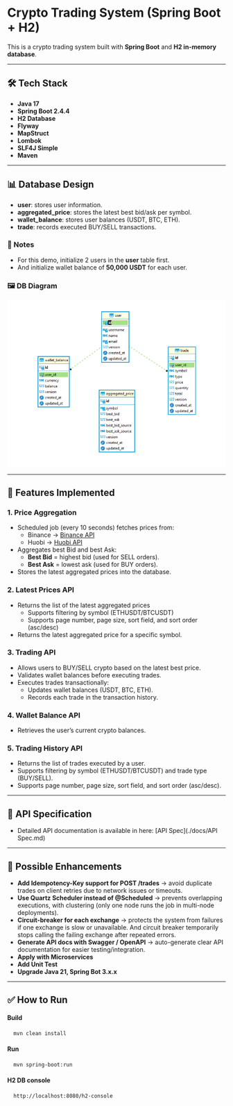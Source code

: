 # Crypto Trading System (Spring Boot + H2)

This is a crypto trading system built with **Spring Boot** and **H2 in-memory database**.  

---
## 🛠️ Tech Stack

- **Java 17**
- **Spring Boot 2.4.4**
- **H2 Database**
- **Flyway**
- **MapStruct**
- **Lombok**
- **SLF4J Simple**
- **Maven**

---
## 📊 Database Design

- **user**: stores user information.
- **aggregated_price**: stores the latest best bid/ask per symbol.
- **wallet_balance**: stores user balances (USDT, BTC, ETH).
- **trade**: records executed BUY/SELL transactions.

### 📝 Notes
- For this demo, initialize 2 users in the **user** table first.
- And initialize wallet balance of **50,000 USDT** for each user.

### 🖼️ DB Diagram
![Database Diagram](/docs/DB%20diagram.PNG)

---
## 🚀 Features Implemented

### 1. Price Aggregation
- Scheduled job (every 10 seconds) fetches prices from:
    - Binance → [Binance API](https://api.binance.com/api/v3/ticker/bookTicker)
    - Huobi → [Huobi API](https://api.huobi.pro/market/tickers)
- Aggregates best Bid and best Ask:
    - **Best Bid** = highest bid (used for SELL orders).
    - **Best Ask** = lowest ask (used for BUY orders).
- Stores the latest aggregated prices into the database.

### 2. Latest Prices API
- Returns the list of the latest aggregated prices
  - Supports filtering by symbol (ETHUSDT/BTCUSDT)
  - Supports page number, page size, sort field, and sort order (asc/desc)
- Returns the latest aggregated price for a specific symbol.

### 3. Trading API
- Allows users to BUY/SELL crypto based on the latest best price.
- Validates wallet balances before executing trades.
- Executes trades transactionally:
    - Updates wallet balances (USDT, BTC, ETH).
    - Records each trade in the transaction history.

### 4. Wallet Balance API
- Retrieves the user’s current crypto balances.

### 5. Trading History API
- Returns the list of trades executed by a user.
- Supports filtering by symbol (ETHUSDT/BTCUSDT) and trade type (BUY/SELL).
- Supports page number, page size, sort field, and sort order (asc/desc).

---
## 📖 API Specification
- Detailed API documentation is available in here: [API Spec](./docs/API Spec.md)

---
## 🔮 Possible Enhancements

- **Add Idempotency-Key support for POST /trades** → avoid duplicate trades on client retries due to network issues or timeouts.
- **Use Quartz Scheduler instead of @Scheduled** → prevents overlapping executions, with clustering (only one node runs the job in multi-node deployments).
- **Circuit-breaker for each exchange** → protects the system from failures if one exchange is slow or unavailable. And circuit breaker temporarily stops calling the failing exchange after repeated errors.
- **Generate API docs with Swagger / OpenAPI** → auto-generate clear API documentation for easier testing/integration.
- **Apply with Microservices**
- **Add Unit Test**
- **Upgrade Java 21, Spring Bot 3.x.x**

---
## ✅ How to Run

#### Build
```bash
  mvn clean install
````  

#### Run
```bash
  mvn spring-boot:run
```

#### H2 DB console
```
  http://localhost:8080/h2-console
```